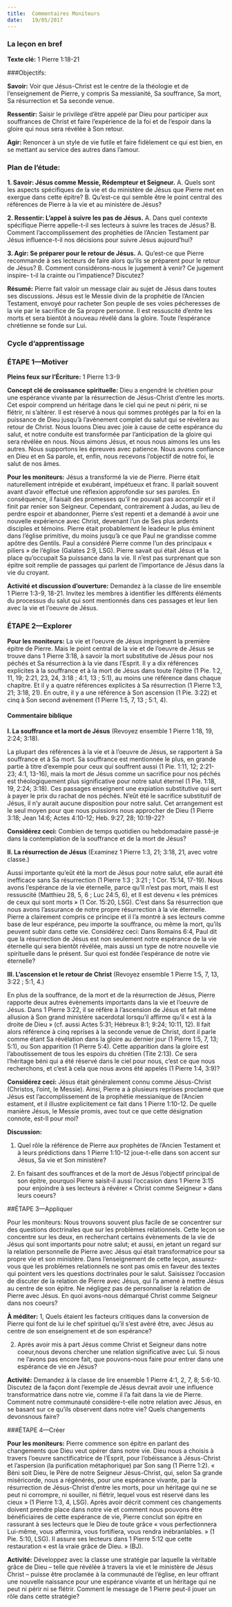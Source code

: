 ```yaml
---
title:  Commentaires Moniteurs
date:   19/05/2017
---
```


### La leçon en bref

**Texte clé:** 1 Pierre 1:18-21

###Objectifs:

**Savoir:** Voir que Jésus-Christ est le centre de la théologie et de  l’enseignement de Pierre, y compris Sa messianité, Sa souffrance, Sa mort, Sa résurrection et Sa seconde venue. 

**Ressentir:** Saisir le privilège d’être appelé par Dieu pour participer aux souffrances de Christ et faire l’expérience de la foi et de l’espoir dans la gloire qui nous sera révélée à Son retour. 

**Agir:** Renoncer à un style de vie futile et faire fidèlement ce qui est bien, en se mettant au service des autres dans l’amour. 

### Plan de l’étude:
**1. Savoir: Jésus comme Messie, Rédempteur et Seigneur.**
A. Quels sont les aspects spécifiques de la vie et du ministère de Jésus que  Pierre met en exergue dans cette épitre? 
B.  Qu’est-ce qui semble être le point central des références de Pierre à la vie  et au ministère de Jésus? 

**2. Ressentir: L’appel à suivre les pas de Jésus.**
A. Dans quel contexte spécifique Pierre appelle-t-il ses lecteurs à suivre les  traces de Jésus? 
B. Comment l’accomplissement des prophéties de l’Ancien Testament par  Jésus influence-t-il nos décisions pour suivre Jésus aujourd’hui? 

**3. Agir: Se préparer pour le retour de Jésus.**
A. Qu’est-ce que Pierre recommande à ses lecteurs de faire alors qu’ils se  préparent pour le retour de Jésus? 
B. Comment considérons-nous le jugement à venir? Ce jugement inspire-
t-il la crainte ou l’impatience? Discutez?

**Résumé:** Pierre fait valoir un message clair au sujet de Jésus dans toutes  ses discussions. Jésus est le Messie divin de la prophétie de l’Ancien  Testament, envoyé pour racheter Son peuple de ses voies pécheresses de la  vie par le sacrifice de Sa propre personne. Il est ressuscité d’entre les morts  et sera bientôt à nouveau révélé dans la gloire. Toute l’espérance chrétienne  se fonde sur Lui. 

### Cycle d’apprentissage

### ÉTAPE 1—Motiver

**Pleins feux sur l’Écriture:** 1 Pierre 1:3-9

**Concept clé de croissance spirituelle:** Dieu a engendré le chrétien pour  une espérance vivante par la résurrection de Jésus-Christ d’entre les morts.  Cet espoir comprend un héritage dans le ciel qui ne peut ni périr, ni se flétrir,  ni s’altérer. Il est réservé à nous qui sommes protégés par la foi en la  puissance de Dieu jusqu’à l’avènement complet du salut qui se révèlera au  retour de Christ. Nous louons Dieu avec joie à cause de cette espérance du  salut, et notre conduite est transformée par l’anticipation de la gloire qui  sera révélée en nous. Nous aimons Jésus, et nous nous aimons les uns les  autres. Nous supportons les épreuves avec patience. Nous avons confiance en  Dieu et en Sa parole, et, enfin, nous recevons l’objectif de notre foi, le salut  de nos âmes. 

**Pour les moniteurs:** Jésus a transformé la vie de Pierre. Pierre était naturellement intrépide et exubérant, impétueux et franc. Il parlait souvent avant d’avoir effectué une réflexion approfondie sur ses paroles. En conséquence, il faisait des promesses qu’il ne pouvait pas accomplir et il finit  par renier son Seigneur. Cependant, contrairement à Judas, au lieu de perdre  espoir et abandonner, Pierre s’est repenti et a demandé à avoir une nouvelle  expérience avec Christ, devenant l’un de Ses plus ardents disciples et  témoins. Pierre était probablement le leadeur le plus éminent dans l’église  primitive, du moins jusqu’à ce que Paul ne grandisse comme apôtre des  Gentils. Paul a considéré Pierre comme l’un des principaux « piliers » de  l’église (Galates 2:9, LSG). Pierre savait qui était Jésus et la place qu’occupait  Sa puissance dans la vie. Il n’est pas surprenant que son épitre soit remplie  de passages qui parlent de l’importance de Jésus dans la vie du croyant.

**Activité et discussion d’ouverture:** Demandez à la classe de lire ensemble  1 Pierre 1:3-9, 18-21. Invitez les membres à identifier les différents éléments  du processus du salut qui sont mentionnés dans ces passages et leur lien  avec la vie et l’oeuvre de Jésus. 

### ÉTAPE 2—Explorer

**Pour les moniteurs:** La vie et l’oeuvre de Jésus imprègnent la première épitre de Pierre. Mais le point central de la vie et de l’oeuvre de Jésus se trouve dans 1 Pierre 3:18, à savoir la mort substitutive de Jésus pour nos  péchés et Sa résurrection à la vie dans l’Esprit. Il y a dix références explicites  à la souffrance et à la mort de Jésus dans toute l’épitre (1 Pie. 1:2, 11, 19; 2:21, 23, 24, 3:18 ; 4:1, 13 ; 5:1), au moins une référence dans chaque  chapitre. Et il y a quatre références explicites à Sa résurrection (1 Pierre 1:3,  21; 3:18, 21). En outre, il y a une référence à Son ascension (1 Pie. 3:22) et  cinq à Son second avènement (1 Pierre 1:5, 7, 13 ; 5:1, 4). 

#### Commentaire biblique
**I. La souffrance et la mort de Jésus** (Revoyez ensemble 1 Pierre 1:18, 19,  2:24; 3:18).

La plupart des références à la vie et à l’oeuvre de Jésus, se rapportent à Sa souffrance et à Sa mort. Sa souffrance est mentionnée le plus, en grande  partie à titre d’exemple pour ceux qui souffrent aussi (1 Pie. 1:11, 12; 2:21- 23; 4:1, 13-16), mais la mort de Jésus comme un sacrifice pour nos péchés est  théologiquement plus significative pour notre salut éternel (1 Pie. 1:18, 19,  2:24; 3:18). Ces passages enseignent une expiation substitutive qui sert à  payer le prix du rachat de nos péchés. N’eût été le sacrifice substitutif de  Jésus, il n’y aurait aucune disposition pour notre salut. Cet arrangement est  le seul moyen pour que nous puissions nous approcher de Dieu (1 Pierre  3:18; Jean 14:6; Actes 4:10-12; Heb. 9:27, 28; 10:19-22? 

**Considérez ceci:** Combien de temps quotidien ou hebdomadaire passé-je dans la contemplation de la souffrance et de la mort de Jésus? 

**II. La résurrection de Jésus** (Examinez 1 Pierre 1:3, 21; 3:18, 21, avec votre  classe.) 

Aussi importante qu’eût été la mort de Jésus pour notre salut, elle aurait été  inefficace sans Sa résurrection (1 Pierre 1:3 ; 3:21 ; 1 Cor. 15:14, 17-19). Nous  avons l’espérance de la vie éternelle, parce qu’Il n’est pas mort, mais Il est  ressuscité (Matthieu 28, 5, 6 ; Luc 24:5, 6), et Il est devenu « les prémices de  ceux qui sont morts » (1 Cor. 15:20, LSG). C’est dans Sa résurrection que nous  avons l’assurance de notre propre résurrection à la vie éternelle. Pierre a clairement compris ce principe et il l’a montré à ses lecteurs comme base de leur espérance, peu importe la souffrance, ou même la mort, qu’ils peuvent subir dans cette vie. Considérez ceci: Dans Romains 6:4, Paul dit que la résurrection de Jésus est non seulement notre espérance de la vie éternelle  qui sera bientôt révélée, mais aussi un type de notre nouvelle vie spirituelle  dans le présent. Sur quoi est fondée l’espérance de notre vie éternelle?  

**III. L’ascension et le retour de Christ** (Revoyez ensemble 1 Pierre 1:5, 7, 13,  3:22 ; 5:1, 4.)

En plus de la souffrance, de la mort et de la résurrection de Jésus, Pierre rapporte deux autres évènements importants dans la vie et l’oeuvre de Jésus. Dans 1 Pierre 3:22, il se réfère à l’ascension de Jésus et fait même allusion à Son grand ministère sacerdotal lorsqu’il affirme qu’il « est à la droite de Dieu » (cf. aussi Actes 5:31; Hébreux 8:1; 9:24; 10:11, 12). Il fait alors référence à  cinq reprises à la seconde venue de Christ, dont il parle comme étant Sa  révélation dans la gloire au dernier jour (1 Pierre 1:5, 7, 13; 5:1), ou Son  apparition (1 Pierre 5:4). Cette apparition dans la gloire est l’aboutissement  de tous les espoirs du chrétien (Tite 2:13). Ce sera l’héritage béni qui a été  réservé dans le ciel pour nous, c’est ce que nous recherchons, et c’est à cela  que nous avons été appelés (1 Pierre 1:4, 3:9)? 

**Considérez ceci:** Jésus était généralement connu comme Jésus-Christ (Christos, l’oint, le Messie). Ainsi, Pierre a à plusieurs reprises proclamé que Jésus est l’accomplissement de la prophétie messianique de l’Ancien  estament, et il illustre explicitement ce fait dans 1 Pierre 1:10-12. De quelle  manière Jésus, le Messie promis, avec tout ce que cette désignation connote,  est-Il pour moi? 

**Discussion:**
1. Quel rôle la référence de Pierre aux prophètes de l’Ancien Testament et à leurs prédictions dans 1 Pierre 1:10-12 joue-t-elle dans son accent sur Jésus, Sa vie et Son ministère? 

2. En faisant des souffrances et de la mort de Jésus l’objectif principal de son  épitre, pourquoi Pierre saisit-il aussi l’occasion dans 1 Pierre 3:15 pour enjoindre à ses lecteurs à révérer « Christ comme Seigneur » dans leurs  coeurs? 

##ÉTAPE 3—Appliquer

Pour les moniteurs: Nous trouvons souvent plus facile de se concentrer sur  des questions doctrinales que sur les problèmes relationnels. Cette leçon se  concentre sur les deux, en recherchant certains évènements de la vie de  Jésus qui sont importants pour notre salut; et aussi, en jetant un regard sur la  relation personnelle de Pierre avec Jésus qui était transformatrice pour sa  propre vie et son ministère. Dans l’enseignement de cette leçon, assurez-vous  que les problèmes relationnels ne sont pas omis en faveur des textes qui  pointent vers les questions doctrinales pour le salut. Saisissez l’occasion de  discuter de la relation de Pierre avec Jésus, qui l’a amené à mettre Jésus au  centre de son épitre. Ne négligez pas de personnaliser la relation de Pierre  avec Jésus. En quoi avons-nous démarqué Christ comme Seigneur dans nos  coeurs?

**À méditer:**
1, Quels étaient les facteurs critiques dans la conversion de Pierre qui font  de lui le chef spirituel qu’il s’est avéré être, avec Jésus au centre de son  enseignement et de son espérance? 

2. Après avoir mis à part Jésus comme Christ et Seigneur dans notre  coeur,nous devons chercher une relation significative avec Lui. Si nous ne  l’avons pas encore fait, que pouvons-nous faire pour entrer dans une  espérance de vie en Jésus?

**Activité:** Demandez à la classe de lire ensemble 1 Pierre 4:1, 2, 7, 8; 5:6-10. Discutez de la façon dont l’exemple de Jésus devrait avoir une influence transformatrice dans notre vie, comme il l’a fait dans la vie de Pierre. Comment notre communauté considère-t-elle notre relation avec Jésus, en se  basant sur ce qu’ils observent dans notre vie? Quels changements  devonsnous faire? 

###ÉTAPE 4—Créer

**Pour les moniteurs:** Pierre commence son épitre en parlant des changements que Dieu veut opérer dans notre vie. Dieu nous a choisis à  travers l’oeuvre sanctificatrice de l’Esprit, pour l’obéissance à Jésus-Christ et  l’aspersion (la purification métaphorique) par Son sang (1 Pierre 1:2). « Béni  soit Dieu, le Père de notre Seigneur Jésus-Christ, qui, selon Sa grande  miséricorde, nous a régénérés, pour une espérance vivante, par la  résurrection de Jésus-Christ d’entre les morts, pour un héritage qui ne se peut  ni corrompre, ni souiller, ni flétrir, lequel vous est réservé dans les cieux » (1  Pierre 1:3, 4, LSG). Après avoir décrit comment ces changements doivent  prendre place dans notre vie et comment nous pouvons être bénéficiaires de  cette espérance de vie, Pierre conclut son épitre en rassurant à ses lecteurs que le Dieu de toute grâce « vous perfectionnera Lui-même, vous affermira,  vous fortifiera, vous rendra inébranlables. » (1 Pie. 5:10, LSG). Il assure ses  lecteurs dans 1 Pierre 5:12 que cette restauration « est la vraie grâce de  Dieu. » (BJ).

**Activité:** Développez avec la classe une stratégie par laquelle la véritable  grâce de Dieu – telle que révélée à travers la vie et le ministère de Jésus  Christ – puisse être proclamée à la communauté de l’église, en leur offrant  une nouvelle naissance pour une espérance vivante et un héritage qui ne  peut ni périr ni se flétrir. Comment le message de 1 Pierre peut-il jouer un  rôle dans cette stratégie? 